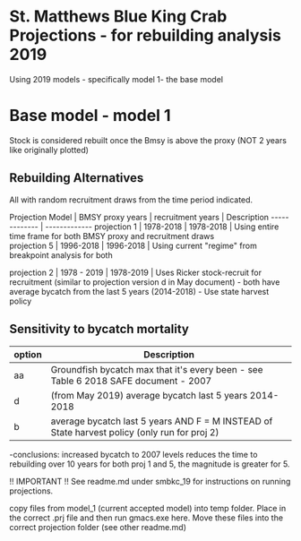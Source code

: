 # St. Matthews Blue King Crab Projections - for rebuilding analysis 2019
Using 2019 models - specifically model 1- the base model


# Base model - model 1 

Stock is considered rebuilt once the Bmsy is above the proxy (NOT 2 years like originally plotted)

## Rebuilding Alternatives 
All with random recruitment draws from the time period indicated.

Projection Model    | BMSY proxy years  | recruitment years | Description
------------- 			| -------------
projection 1      	| 1978-2018			    |   1978-2018		    | Using entire time frame for both BMSY proxy and recruitment draws		    
projection 5   			| 1996-2018			    | 	1996-2018		    | Using current "regime" from breakpoint analysis for both 

projection 2        | 1978 - 2019       |   1978-2019       | Uses Ricker stock-recruit for recruitment 
(similar to projection version d in May document)
	- both have average bycatch from the last 5 years (2014-2018)
	- Use state harvest policy 

## Sensitivity to bycatch mortality

option  |	Description
--------|	--------------
aa    	| 	Groundfish bycatch max that it's every been - see Table 6 2018 SAFE document - 2007
d 	  	|	  (from May 2019) average bycatch last 5 years 2014-2018
b       |   average bycatch last 5 years AND F = M INSTEAD of State harvest policy (only run for proj 2)


-conclusions: increased bycatch to 2007 levels reduces the time to rebuilding over 10 years for both proj 1 and 5, the magnitude is greater for 5.


!! IMPORTANT !!
See readme.md under smbkc_19  for instructions on running projections. 

copy files from model_1 (current accepted model) into temp folder. Place in the correct .prj file and then run gmacs.exe here. Move these files into the correct projection folder (see other readme.md)